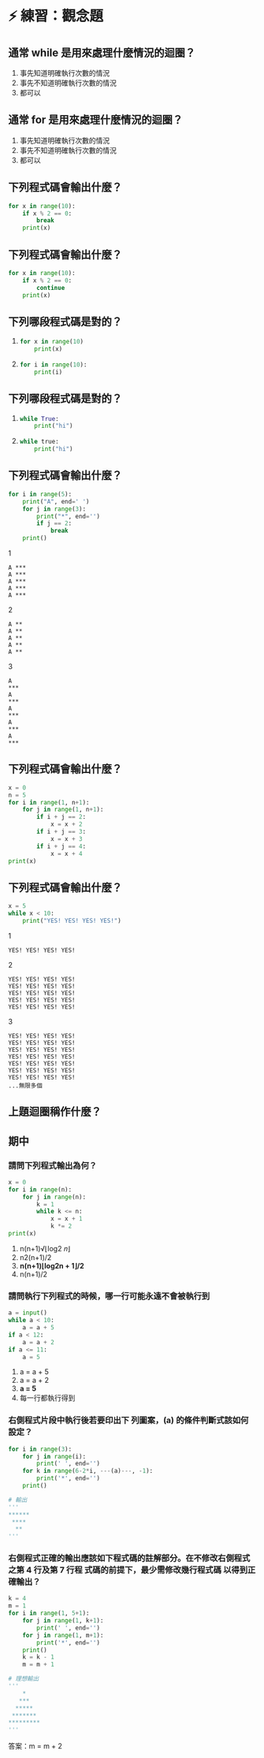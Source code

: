 # ⚡ 練習：觀念題

## 通常 while 是用來處理什麼情況的迴圈？

1. 事先知道明確執行次數的情況
2. 事先不知道明確執行次數的情況
3. 都可以

## 通常 for 是用來處理什麼情況的迴圈？

1. 事先知道明確執行次數的情況
2. 事先不知道明確執行次數的情況
3. 都可以

## 下列程式碼會輸出什麼？

```python
for x in range(10):
    if x % 2 == 0:
        break
    print(x)
```

## 下列程式碼會輸出什麼？

```python
for x in range(10):
    if x % 2 == 0:
        continue
    print(x)
```

## 下列哪段程式碼是對的？

1. ```python
   for x in range(10)
       print(x)
   ```
2. ```python
   for i in range(10):
       print(i)
   ```

## 下列哪段程式碼是對的？

1. ```python
   while True:
       print("hi")
   ```
2. ```python
   while true:
       print("hi")
   ```

## 下列程式碼會輸出什麼？

```python
for i in range(5):
    print("A", end=' ')
    for j in range(3):
        print("*", end='')
        if j == 2:
            break
    print()
```

1

```text
A ***
A ***
A ***
A ***
A ***
```

2

```text
A **
A **
A **
A **
A **
```

3

```text
A 
***
A 
***
A 
***
A 
***
A 
***
```

## 下列程式碼會輸出什麼？

```python
x = 0
n = 5
for i in range(1, n+1):
    for j in range(1, n+1):
        if i + j == 2:
            x = x + 2
        if i + j == 3:
            x = x + 3
        if i + j == 4: 
            x = x + 4
print(x)
```

## 下列程式碼會輸出什麼？

```python
x = 5
while x < 10:
    print("YES! YES! YES! YES!")
```

1

```text
YES! YES! YES! YES!
```

2

```text
YES! YES! YES! YES!
YES! YES! YES! YES!
YES! YES! YES! YES!
YES! YES! YES! YES!
YES! YES! YES! YES!
```

3

```text
YES! YES! YES! YES!
YES! YES! YES! YES!
YES! YES! YES! YES!
YES! YES! YES! YES!
YES! YES! YES! YES!
YES! YES! YES! YES!
YES! YES! YES! YES!
...無限多個
```

## 上題迴圈稱作什麼？

## 期中

### 請問下列程式輸出為何？

```python
x = 0
for i in range(n):
    for j in range(n):
        k = 1
        while k <= n:
            x = x + 1
            k *= 2
print(x)
```

1. n\(n+1\)√⌊log2 𝑛⌋
2. n2\(n+1\)/2
3. **n\(n+1\)⌊log2n + 1⌋/2**
4. n\(n+1\)/2

### 請問執行下列程式的時候，哪一行可能永遠不會被執行到

```python
a = input()
while a < 10:
    a = a + 5
if a < 12:
    a = a + 2
if a <= 11:
    a = 5
```

1. a = a + 5
2. a = a + 2
3. **a = 5**
4. 每一行都執行得到

### 右側程式片段中執行後若要印出下 列圖案，\(a\) 的條件判斷式該如何 設定？

```python
for i in range(3):
    for j in range(i):
        print(' ', end='')
    for k in range(6-2*i, ---(a)---, -1):
        print('*', end='')
    print()

# 輸出
'''
******
 ****
  **
'''
```

### 右側程式正確的輸出應該如下程式碼的註解部分。在不修改右側程式之第 4 行及第 7 行程 式碼的前提下，最少需修改幾行程式碼 以得到正確輸出？

```python
k = 4
m = 1
for i in range(1, 5+1):
    for j in range(1, k+1):
        print(' ', end='')
    for j in range(1, m+1):
        print('*', end='')
    print()
    k = k - 1
    m = m + 1

# 理想輸出
'''
    *
   ***
  *****
 *******
*********
'''


```

答案：m = m + 2




